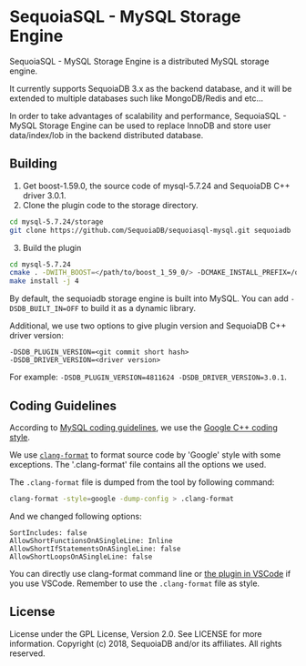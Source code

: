 # SequoiaSQL - MySQL Storage Engine

SequoiaSQL - MySQL Storage Engine is a distributed MySQL storage engine.

It currently supports SequoiaDB 3.x as the backend database, and it will be extended to multiple databases such like MongoDB/Redis and etc...

In order to take advantages of scalability and performance, SequoiaSQL - MySQL Storage Engine can be used to replace InnoDB and store user data/index/lob in the backend distributed database.


## Building

1. Get boost-1.59.0, the source code of mysql-5.7.24 and SequoiaDB C++ driver 3.0.1.
2. Clone the plugin code to the storage directory.
 ```bash
cd mysql-5.7.24/storage
git clone https://github.com/SequoiaDB/sequoiasql-mysql.git sequoiadb
 ```
3. Build the plugin
 ```bash
cd mysql-5.7.24
cmake . -DWITH_BOOST=</path/to/boost_1_59_0/> -DCMAKE_INSTALL_PREFIX=/opt/mysql -DMYSQL_DATADIR=/opt/mysql/data -DWITH_SDB_DRIVER=</path/to/sequoiadb/driver> -DCMAKE_BUILD_TYPE=Release
make install -j 4
 ```

By default, the sequoiadb storage engine is built into MySQL. You can add `-DSDB_BUILT_IN=OFF` to build it as a dynamic library.

Additional, we use two options to give plugin version and SequoiaDB C++ driver version:
```
-DSDB_PLUGIN_VERSION=<git commit short hash>
-DSDB_DRIVER_VERSION=<driver version>
```

For example: `-DSDB_PLUGIN_VERSION=4811624 -DSDB_DRIVER_VERSION=3.0.1`.

## Coding Guidelines

According to [MySQL coding guidelines](https://dev.mysql.com/doc/dev/mysql-server/latest/PAGE_CODING_GUIDELINES.html), we use the [Google C++ coding style](https://google.github.io/styleguide/cppguide.html).

We use [`clang-format`](http://clang.llvm.org/docs/ClangFormat.html) to format source code by 'Google' style with some exceptions. The '.clang-format' file contains all the options we used.

The `.clang-format` file is dumped from the tool by following command:
```bash
clang-format -style=google -dump-config > .clang-format
```

And we changed following options:
```
SortIncludes: false
AllowShortFunctionsOnASingleLine: Inline
AllowShortIfStatementsOnASingleLine: false
AllowShortLoopsOnASingleLine: false
```

You can directly use clang-format command line or [the plugin in VSCode](https://marketplace.visualstudio.com/items?itemName=xaver.clang-format) if you use VSCode. Remember to use the `.clang-format` file as style.

## License

License under the GPL License, Version 2.0. See LICENSE for more information.
Copyright (c) 2018, SequoiaDB and/or its affiliates. All rights reserved.
